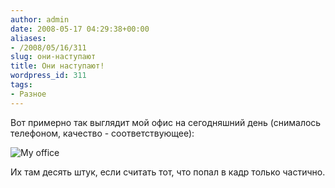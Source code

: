 ```yaml
---
author: admin
date: 2008-05-17 04:29:38+00:00
aliases:
- /2008/05/16/311
slug: они-наступают
title: Они наступают!
wordpress_id: 311
tags:
- Разное
---
```


Вот примерно так выглядит мой офис на сегодняшний день (снималось телефоном, качество - соответствующее):

![My office](/2008/05/office.jpg)

Их там десять штук, если считать тот, что попал в кадр только частично. 
